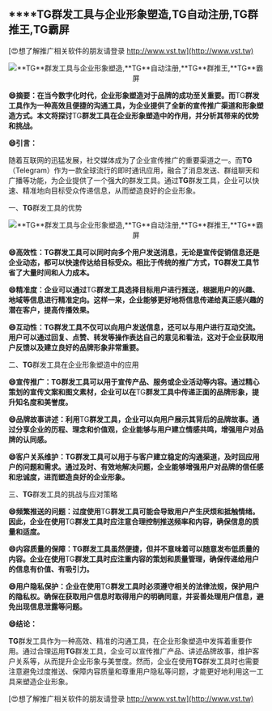 ## ****TG**群发工具与企业形象塑造,**TG**自动注册,**TG**群推王,**TG**霸屏**

[😍想了解推广相关软件的朋友请登录 http://www.vst.tw](http://www.vst.tw)

 <center><img src="https://vst.tw/MP4/tuiguang/png/1.png" alt="**TG**群发工具与企业形象塑造,**TG**自动注册,**TG**群推王,**TG**霸屏"></center>

**😄摘要：在当今数字化时代，企业形象塑造对于品牌的成功至关重要。而**TG**群发工具作为一种高效且便捷的沟通工具，为企业提供了全新的宣传推广渠道和形象塑造方式。本文将探讨**TG**群发工具在企业形象塑造中的作用，并分析其带来的优势和挑战。**

**😄引言：**

随着互联网的迅猛发展，社交媒体成为了企业宣传推广的重要渠道之一。而**TG**（Telegram）作为一款全球流行的即时通讯应用，融合了消息发送、群组聊天和广播等功能，为企业提供了一个强大的群发工具。通过**TG**群发工具，企业可以快速、精准地向目标受众传递信息，从而塑造良好的企业形象。

一、**TG**群发工具的优势

 <center><img src="https://vst.tw/MP4/tuiguang/png/3.png" alt="**TG**群发工具与企业形象塑造,**TG**自动注册,**TG**群推王,**TG**霸屏"></center>

**😄高效性：**TG**群发工具可以同时向多个用户发送消息，无论是宣传促销信息还是企业动态，都可以快速传达给目标受众。相比于传统的推广方式，**TG**群发工具节省了大量时间和人力成本。**

**😄精准度：企业可以通过**TG**群发工具选择目标用户进行推送，根据用户的兴趣、地域等信息进行精准定向。这样一来，企业能够更好地将信息传递给真正感兴趣的潜在客户，提高传播效果。**

**😄互动性：**TG**群发工具不仅可以向用户发送信息，还可以与用户进行互动交流。用户可以通过回复、点赞、转发等操作表达自己的意见和看法，这对于企业获取用户反馈以及建立良好的品牌形象非常重要。**

二、**TG**群发工具在企业形象塑造中的应用

**😄宣传推广：**TG**群发工具可以用于宣传产品、服务或企业活动等内容。通过精心策划的宣传文案和图文素材，企业可以在**TG**群发工具中传递正面的品牌形象，提升知名度和美誉度。**

**😄品牌故事讲述：利用**TG**群发工具，企业可以向用户展示其背后的品牌故事。通过分享企业的历程、理念和价值观，企业能够与用户建立情感共鸣，增强用户对品牌的认同感。**

**😄客户关系维护：**TG**群发工具可以用于与客户建立稳定的沟通渠道，及时回应用户的问题和需求。通过及时、有效地解决问题，企业能够增强用户对品牌的信任感和忠诚度，进而塑造良好的企业形象。**

三、**TG**群发工具的挑战与应对策略

**😄频繁推送的问题：过度使用**TG**群发工具可能会导致用户产生厌烦和抵触情绪。因此，企业在使用**TG**群发工具时应注意合理控制推送频率和内容，确保信息的质量和适度。**

**😄内容质量的保障：**TG**群发工具虽然便捷，但并不意味着可以随意发布低质量的内容。企业在使用**TG**群发工具时应注重内容的策划和质量管理，确保传递给用户的信息有价值、有吸引力。**

**😄用户隐私保护：企业在使用**TG**群发工具时必须遵守相关的法律法规，保护用户的隐私权。确保在获取用户信息时取得用户的明确同意，并妥善处理用户信息，避免出现信息泄露等问题。**

**😄结论：**

**TG**群发工具作为一种高效、精准的沟通工具，在企业形象塑造中发挥着重要作用。通过合理运用**TG**群发工具，企业可以宣传推广产品、讲述品牌故事，维护客户关系等，从而提升企业形象与美誉度。然而，企业在使用**TG**群发工具时也需要注意避免过度推送、保障内容质量和尊重用户隐私等问题，才能更好地利用这一工具来塑造企业形象。

[😍想了解推广相关软件的朋友请登录 http://www.vst.tw](http://www.vst.tw)



